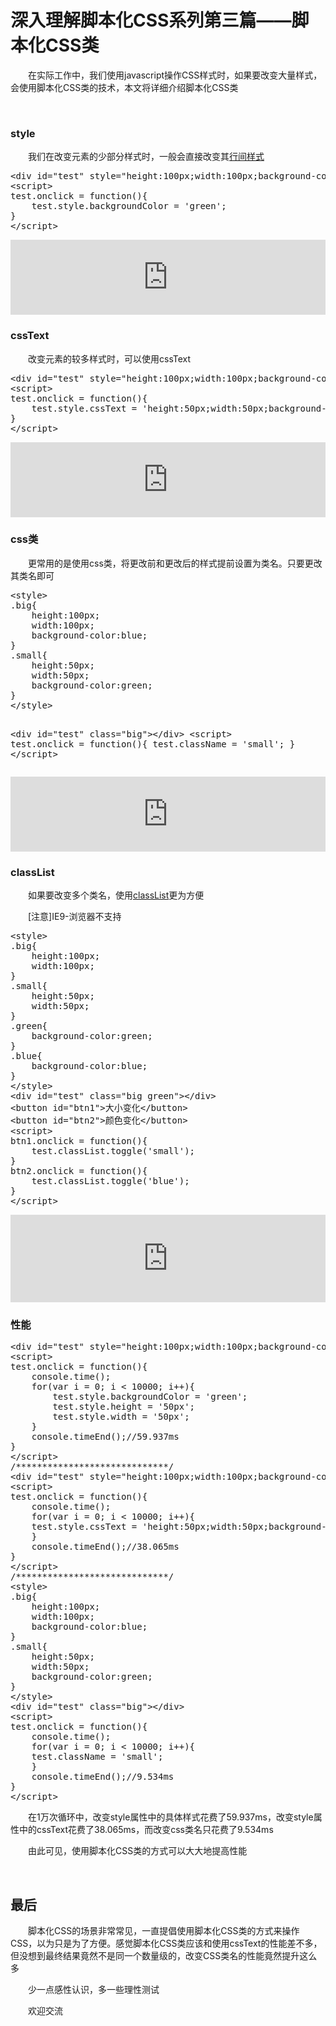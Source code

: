 # 深入理解脚本化CSS系列第三篇——脚本化CSS类

　　在实际工作中，我们使用javascript操作CSS样式时，如果要改变大量样式，会使用脚本化CSS类的技术，本文将详细介绍脚本化CSS类

&nbsp;

### style

　　我们在改变元素的少部分样式时，一般会直接改变其[行间样式](http://www.cnblogs.com/xiaohuochai/p/5837478.html)

<div class="cnblogs_code">
<pre>&lt;div id="test" style="height:100px;width:100px;background-color:blue;"&gt;&lt;/div&gt;
&lt;script&gt;
test.onclick = function(){
    test.style.backgroundColor = 'green';
}
&lt;/script&gt;</pre>
</div>

<iframe style="width: 100%; height: 120px;" src="https://demo.xiaohuochai.site/js/CSSClass/c1.html" frameborder="0" width="320" height="240"></iframe>

### cssText

　　改变元素的较多样式时，可以使用cssText

<div class="cnblogs_code">
<pre>&lt;div id="test" style="height:100px;width:100px;background-color:blue;"&gt;&lt;/div&gt;
&lt;script&gt;
test.onclick = function(){
    test.style.cssText = 'height:50px;width:50px;background-color:green';
}
&lt;/script&gt;</pre>
</div>

<iframe style="width: 100%; height: 120px;" src="https://demo.xiaohuochai.site/js/CSSClass/c2.html" frameborder="0" width="320" height="240"></iframe>

### css类

　　更常用的是使用css类，将更改前和更改后的样式提前设置为类名。只要更改其类名即可

<div class="cnblogs_code">
<pre>&lt;style&gt;
.big{
    height:100px;
    width:100px;
    background-color:blue;
}
.small{
    height:50px;
    width:50px;
    background-color:green;
}    
&lt;/style&gt;

&lt;div id="test" class="big"&gt;&lt;/div&gt;
&lt;script&gt;
test.onclick = function(){
    test.className = 'small';
}
&lt;/script&gt;</pre>
</div>

<iframe style="width: 100%; height: 120px;" src="https://demo.xiaohuochai.site/js/CSSClass/c3.html" frameborder="0" width="320" height="240"></iframe>

### classList

　　如果要改变多个类名，使用[classList](http://www.cnblogs.com/xiaohuochai/p/5797111.html#anchor2)更为方便

　　[注意]IE9-浏览器不支持

<div class="cnblogs_code">
<pre>&lt;style&gt;
.big{
    height:100px;
    width:100px;
}
.small{
    height:50px;
    width:50px;
}    
.green{
    background-color:green;
}
.blue{
    background-color:blue;
}
&lt;/style&gt;
&lt;div id="test" class="big green"&gt;&lt;/div&gt;
&lt;button id="btn1"&gt;大小变化&lt;/button&gt;
&lt;button id="btn2"&gt;颜色变化&lt;/button&gt;
&lt;script&gt;
btn1.onclick = function(){
    test.classList.toggle('small');
}
btn2.onclick = function(){
    test.classList.toggle('blue');
}
&lt;/script&gt;</pre>
</div>

<iframe style="width: 100%; height: 140px;" src="https://demo.xiaohuochai.site/js/CSSClass/c4.html" frameborder="0" width="320" height="240"></iframe>

### 性能

<div class="cnblogs_code">
<pre>&lt;div id="test" style="height:100px;width:100px;background-color:blue;"&gt;&lt;/div&gt;
&lt;script&gt;
test.onclick = function(){
    console.time();
    for(var i = 0; i &lt; 10000; i++){
        test.style.backgroundColor = 'green';
        test.style.height = '50px';    
        test.style.width = '50px';        
    }
    console.timeEnd();//59.937ms
}
&lt;/script&gt;
/*****************************/
&lt;div id="test" style="height:100px;width:100px;background-color:blue;"&gt;&lt;/div&gt;
&lt;script&gt;
test.onclick = function(){
    console.time();
    for(var i = 0; i &lt; 10000; i++){
    test.style.cssText = 'height:50px;width:50px;background-color:green';
    }
    console.timeEnd();//38.065ms
}
&lt;/script&gt;
/*****************************/
&lt;style&gt;
.big{
    height:100px;
    width:100px;
    background-color:blue;
}
.small{
    height:50px;
    width:50px;
    background-color:green;
}    
&lt;/style&gt;
&lt;div id="test" class="big"&gt;&lt;/div&gt;
&lt;script&gt;
test.onclick = function(){
    console.time();
    for(var i = 0; i &lt; 10000; i++){
    test.className = 'small';
    }
    console.timeEnd();//9.534ms
}
&lt;/script&gt;</pre>
</div>

　　在1万次循环中，改变style属性中的具体样式花费了59.937ms，改变style属性中的cssText花费了38.065ms，而改变css类名只花费了9.534ms

　　由此可见，使用脚本化CSS类的方式可以大大地提高性能

&nbsp;

## 最后

　　脚本化CSS的场景非常常见，一直提倡使用脚本化CSS类的方式来操作CSS，以为只是为了方便。感觉脚本化CSS类应该和使用cssText的性能差不多，但没想到最终结果竟然不是同一个数量级的，改变CSS类名的性能竟然提升这么多

　　少一点感性认识，多一些理性测试

　　欢迎交流
